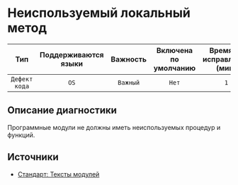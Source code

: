 # Неиспользуемый локальный метод

| Тип | Поддерживаются<br/>языки | Важность | Включена<br/>по умолчанию | Время на<br/>исправление (мин) | Тэги |
| :-: | :-: | :-: | :-: | :-: | :-: |
| `Дефект кода` | `OS` | `Важный` | `Нет` | `1` | `standard`<br/>`suspicious` |

<!-- Блоки выше заполняются автоматически, не трогать -->
## Описание диагностики

Программные модули не должны иметь неиспользуемых процедур и функций.

## Источники

* [Стандарт: Тексты модулей](https://its.1c.ru/db/v8std#content:456:hdoc)
